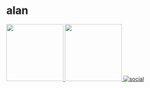 # alan
<a href="https://github.com/ryuichiis"> <img height="150em" src="https://github-readme-stats.vercel.app/api?username=ryuichiis&count_private=true&include_all_commits=true&show_icons=true&theme=dracula&hide_border=false&show_owner=true"/> <img height="150em" src="https://github-readme-stats.vercel.app/api/top-langs/?username=ryuichiis&theme=dracula&hide_border=false&&layout=compact"/> [![social](https://img.shields.io/badge/Instagram-E4405F?style=for-the-badge&logo=instagram&logoColor=white)](https://instagram.com/ryuichi_is)
